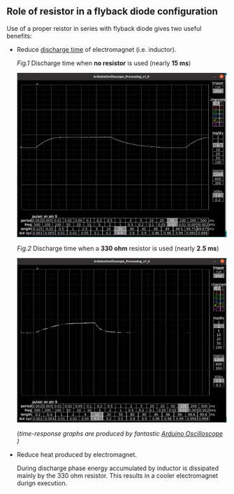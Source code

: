 ## Role of resistor in a flyback diode configuration

Use of a proper reistor in series with flyback diode gives two useful benefits:

* Reduce [discharge time](http://hades.mech.northwestern.edu/index.php/RC_and_RL_Exponential_Responses#RL_Circuits) of electromagnet (i.e. inductor).

  *Fig.1* Discharge time when **no resistor** is used (nearly **15 ms**)
  
  <img src="/doc/electromagnet-discharge-initial.png" width="500" />
  
  *Fig.2* Discharge time when a **330 ohm** resistor is used (nearly **2.5 ms**)
  
  <img src="/doc/electromagnet-discharge-R330.png" width="500" />
  
  (*time-response graphs are produced by fantastic [Arduino Oscilloscope](https://www.instructables.com/Another-Arduino-Oscilloscope/) )*

* Reduce heat produced by electromagnet.
  
  During discharge phase energy accumulated by inductor is dissipated mainly by the 330 ohm resistor. This results in a cooler electromagnet durign execution.
